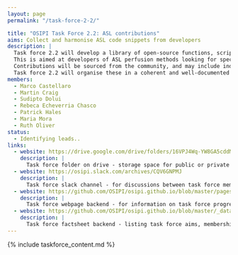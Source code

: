 ```yaml
---
layout: page
permalink: "/task-force-2-2/"

title: "OSIPI Task Force 2.2: ASL contributions"
aims: Collect and harmonise ASL code snippets from developers
description: |
  Task force 2.2 will develop a library of open-source functions, scripts and pipelines for ASL perfusion imaging analysis. 
  This is aimed at developers of ASL perfusion methods looking for specific functionality or development templates, or who want to share their own in-house developments with others. 
  Contributions will be sourced from the community, and may include individual functions and more complete pipelines in various programming languages. 
  Task force 2.2 will organise these in a coherent and well-documented library structure as defined by task force 2.1, then identify and develop any missing functionality. 
members:
  - Marco Castellaro
  - Martin Craig
  - Sudipto Dolui
  - Rebeca Echeverria Chasco
  - Patrick Hales
  - Maria Mora
  - Ruth Oliver
status:
  - Identifying leads..
links:
  - website: https://drive.google.com/drive/folders/16VPJ4Wq-YW8GA5cddMpKgWKs4Ua5dPEV
    description: |
      Task force folder on drive - storage space for public or private documents developed by the task force.
  - website: https://osipi.slack.com/archives/CQV6GNPMJ
    description: |
      Task force slack channel - for discussions between task force members.
  - website: https://github.com/OSIPI/osipi.github.io/blob/master/pages/pages-root-folder/task-force-2-2.md
    description: |
      Task force webpage backend - for information on task force progress and links to public resources.
  - website: https://github.com/OSIPI/osipi.github.io/blob/master/_data/tf/tf_2_2.yml
    description: |
      Task force factsheet backend - listing task force aims, membership, status, etc.
---
```


{% include taskforce_content.md %}
